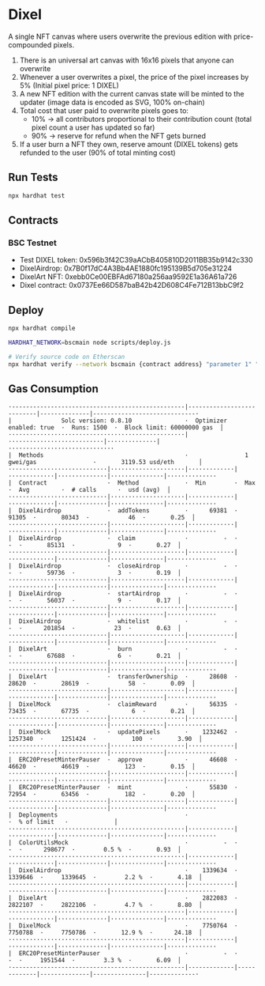 # Dixel
A single NFT canvas where users overwrite the previous edition with price-compounded pixels.

1. There is an universal art canvas with 16x16 pixels that anyone can overwrite
2. Whenever a user overwrites a pixel, the price of the pixel increases by 5% (Initial pixel price: 1 DIXEL)
3. A new NFT edition with the current canvas state will be minted to the updater (image data is encoded as SVG, 100% on-chain)
4. Total cost that user paid to overwrite pixels goes to:
    - 10% -> all contributors proportional to their contribution count (total pixel count a user has updated so far)
    - 90% -> reserve for refund when the NFT gets burned
5. If a user burn a NFT they own, reserve amount (DIXEL tokens) gets refunded to the user (90% of total minting cost)

## Run Tests
```bash
npx hardhat test
```

## Contracts

### BSC Testnet
- Test DIXEL token: 0x596b3f42C39aACbB405810D2011BB35b9142c330
- DixelAirdrop: 0x7B0f17dC4A3Bb4AE1880fc195139B5d705e31224
- DixelArt NFT: 0xebb0Ce00EBFAd67180a256aa9592E1a36A61a726
- Dixel contract: 0x0737Ee66D587baB42b42D608C4Fe712B13bbC9f2

## Deploy
```bash
npx hardhat compile

HARDHAT_NETWORK=bscmain node scripts/deploy.js

# Verify source code on Etherscan
npx hardhat verify --network bscmain {contract address} "parameter 1" "parameter 2"
```

## Gas Consumption
```
·-------------------------------------------------|---------------------------|--------------|-----------------------------·
|              Solc version: 0.8.10               ·  Optimizer enabled: true  ·  Runs: 1500  ·  Block limit: 60000000 gas  │
··················································|···························|··············|······························
|  Methods                                        ·                1 gwei/gas                ·       3119.53 usd/eth       │
····························|·····················|·············|·············|··············|···············|··············
|  Contract                 ·  Method             ·  Min        ·  Max        ·  Avg         ·  # calls      ·  usd (avg)  │
····························|·····················|·············|·············|··············|···············|··············
|  DixelAirdrop             ·  addTokens          ·      69381  ·      91305  ·       80343  ·           46  ·       0.25  │
····························|·····················|·············|·············|··············|···············|··············
|  DixelAirdrop             ·  claim              ·          -  ·          -  ·       85131  ·            9  ·       0.27  │
····························|·····················|·············|·············|··············|···············|··············
|  DixelAirdrop             ·  closeAirdrop       ·          -  ·          -  ·       59736  ·            3  ·       0.19  │
····························|·····················|·············|·············|··············|···············|··············
|  DixelAirdrop             ·  startAirdrop       ·          -  ·          -  ·       56037  ·            9  ·       0.17  │
····························|·····················|·············|·············|··············|···············|··············
|  DixelAirdrop             ·  whitelist          ·          -  ·          -  ·      201854  ·           23  ·       0.63  │
····························|·····················|·············|·············|··············|···············|··············
|  DixelArt                 ·  burn               ·          -  ·          -  ·       67688  ·            6  ·       0.21  │
····························|·····················|·············|·············|··············|···············|··············
|  DixelArt                 ·  transferOwnership  ·      28608  ·      28620  ·       28619  ·           58  ·       0.09  │
····························|·····················|·············|·············|··············|···············|··············
|  DixelMock                ·  claimReward        ·      56335  ·      73435  ·       67735  ·            6  ·       0.21  │
····························|·····················|·············|·············|··············|···············|··············
|  DixelMock                ·  updatePixels       ·    1232462  ·    1257340  ·     1251424  ·          100  ·       3.90  │
····························|·····················|·············|·············|··············|···············|··············
|  ERC20PresetMinterPauser  ·  approve            ·      46608  ·      46620  ·       46619  ·          123  ·       0.15  │
····························|·····················|·············|·············|··············|···············|··············
|  ERC20PresetMinterPauser  ·  mint               ·      55830  ·      72954  ·       63456  ·          182  ·       0.20  │
····························|·····················|·············|·············|··············|···············|··············
|  Deployments                                    ·                                          ·  % of limit   ·             │
··················································|·············|·············|··············|···············|··············
|  ColorUtilsMock                                 ·          -  ·          -  ·      298677  ·        0.5 %  ·       0.93  │
··················································|·············|·············|··············|···············|··············
|  DixelAirdrop                                   ·    1339634  ·    1339646  ·     1339645  ·        2.2 %  ·       4.18  │
··················································|·············|·············|··············|···············|··············
|  DixelArt                                       ·    2822083  ·    2822107  ·     2822106  ·        4.7 %  ·       8.80  │
··················································|·············|·············|··············|···············|··············
|  DixelMock                                      ·    7750764  ·    7750788  ·     7750786  ·       12.9 %  ·      24.18  │
··················································|·············|·············|··············|···············|··············
|  ERC20PresetMinterPauser                        ·          -  ·          -  ·     1951544  ·        3.3 %  ·       6.09  │
·-------------------------------------------------|-------------|-------------|--------------|---------------|-------------·
```
